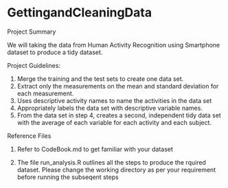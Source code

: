 # GettingandCleaningData
Project Summary

We will taking the data from Human Activity Recognition using Smartphone dataset to produce a tidy dataset. 

Project Guidelines:
1) Merge the training and the test sets to create one data set.
2) Extract only the measurements on the mean and standard deviation for each measurement.
3) Uses descriptive activity names to name the activities in the data set
4) Appropriately labels the data set with descriptive variable names.
5) From the data set in step 4, creates a second, independent tidy data set with the average of each variable for each activity and each subject.

Reference Files

1) Refer to CodeBook.md to get familiar with your dataset

2) The file run_analysis.R outlines all the steps to produce the rquired dataset. Please change the working directory as per your requirement before running the subseqent steps

